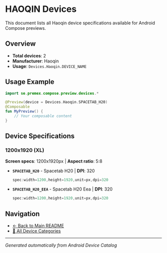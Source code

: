 # HAOQIN Devices

This document lists all Haoqin device specifications available for Android Compose previews.

## Overview

- **Total devices**: 2
- **Manufacturer**: Haoqin
- **Usage**: `Devices.Haoqin.DEVICE_NAME`

## Usage Example

```kotlin
import se.premex.compose.preview.devices.*

@Preview(device = Devices.Haoqin.SPACETAB_H20)
@Composable
fun MyPreview() {
    // Your composable content
}
```

## Device Specifications

### 1200x1920 (XL)

**Screen specs**: 1200x1920px | **Aspect ratio**: 5:8

- **`SPACETAB_H20`** - Spacetab H20 | **DPI**: 320
  ```kotlin
  spec:width=1200,height=1920,unit=px,dpi=320
  ```

- **`SPACETAB_H20_EEA`** - Spacetab H20 Eea | **DPI**: 320
  ```kotlin
  spec:width=1200,height=1920,unit=px,dpi=320
  ```

## Navigation

- [← Back to Main README](../../README.md)
- [📱 All Device Categories](../README.md)

---
*Generated automatically from Android Device Catalog*
